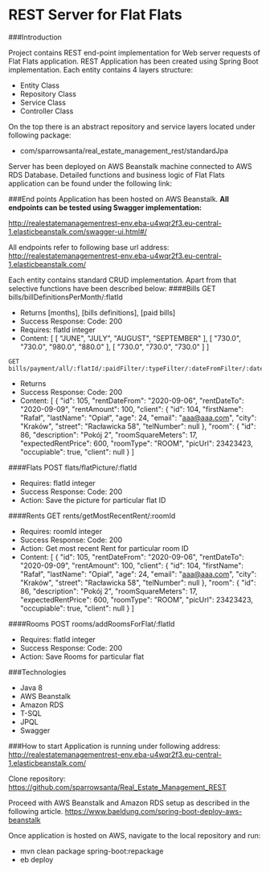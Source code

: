 # REST Server for Flat Flats
 ###Introduction 

Project contains REST end-point implementation for Web server requests of Flat Flats application. REST Application has been created using Spring Boot implementation. Each entity contains 4 layers structure:
- Entity Class
- Repository Class
- Service Class
- Controller Class
 
On the top there is an abstract repository and service layers located under following package: 
* com/sparrowsanta/real_estate_management_rest/standardJpa

Server has been deployed on AWS Beanstalk machine connected to AWS RDS Database. Detailed functions and business logic of Flat Flats application can be found under the following link:

###End points
Application has been hosted on AWS Beanstalk. **All endpoints can be tested using Swagger implementation:**

http://realestatemanagementrest-env.eba-u4wqr2f3.eu-central-1.elasticbeanstalk.com/swagger-ui.html#/

All endpoints refer to following base url address:
http://realestatemanagementrest-env.eba-u4wqr2f3.eu-central-1.elasticbeanstalk.com/

Each entity contains standard CRUD implementation. Apart from that selective functions have been described below:
####Bills
    GET bills/billDefinitionsPerMonth/:flatId
   * Returns [months], [bills definitions], [paid bills]
   * Success Response: Code: 200
   * Requires: flatId integer
   * Content: [
                 [
                   "JUNE",
                   "JULY",
                   "AUGUST",
                   "SEPTEMBER"
                 ],
                 [
                   "730.0",
                   "730.0",
                   "980.0",
                   "880.0"
                 ],
                 [
                   "730.0",
                   "730.0",
                   "730.0"
                 ]
               ]

    GET bills/payment/all/:flatId/:paidFilter/:typeFilter/:dateFromFilter/:dateToFilter
   * Returns
   * Success Response: Code: 200
   * Content: 
   [
     {
       "id": 105,
       "rentDateFrom": "2020-09-06",
       "rentDateTo": "2020-09-09",
       "rentAmount": 100,
       "client": {
         "id": 104,
         "firstName": "Rafał",
         "lastName": "Opiał",
         "age": 24,
         "email": "aaa@aaa.com",
         "city": "Kraków",
         "street": "Racławicka 58",
         "telNumber": null
       },
       "room": {
         "id": 86,
         "description": "Pokój 2",
         "roomSquareMeters": 17,
         "expectedRentPrice": 600,
         "roomType": "ROOM",
         "picUrl": 23423423,
         "occupiable": true,
         "client": null
        }
   ]
   
####Flats
    POST flats/flatPicture/:flatId
   * Requires: flatId integer
   * Success Response: Code: 200
   * Action: Save the picture for particular flat ID
   
####Rents
    GET rents/getMostRecentRent/:roomId
   * Requires: roomId integer
   * Success Response: Code: 200
   * Action: Get most recent Rent for particular room ID
   * Content: 
      [
        {
          "id": 105,
          "rentDateFrom": "2020-09-06",
          "rentDateTo": "2020-09-09",
          "rentAmount": 100,
          "client": {
            "id": 104,
            "firstName": "Rafał",
            "lastName": "Opiał",
            "age": 24,
            "email": "aaa@aaa.com",
            "city": "Kraków",
            "street": "Racławicka 58",
            "telNumber": null
          },
          "room": {
            "id": 86,
            "description": "Pokój 2",
            "roomSquareMeters": 17,
            "expectedRentPrice": 600,
            "roomType": "ROOM",
            "picUrl": 23423423,
            "occupiable": true,
            "client": null
           }
      ]
      
####Rooms
    POST rooms/addRoomsForFlat/:flatId
   * Requires: flatId integer
   * Success Response: Code: 200
   * Action: Save Rooms for particular flat
    
 ###Technologies
 - Java 8
 - AWS Beanstalk
 - Amazon RDS
 - T-SQL
 - JPQL
 - Swagger
 
 ###How to start
Application is running under following address: 
http://realestatemanagementrest-env.eba-u4wqr2f3.eu-central-1.elasticbeanstalk.com/

 
Clone repository:
https://github.com/sparrowsanta/Real_Estate_Management_REST

Proceed with AWS Beanstalk and Amazon RDS setup as described in the following article.
https://www.baeldung.com/spring-boot-deploy-aws-beanstalk

Once application is hosted on AWS, navigate to the local repository and run:
- mvn clean package spring-boot:repackage
- eb deploy


